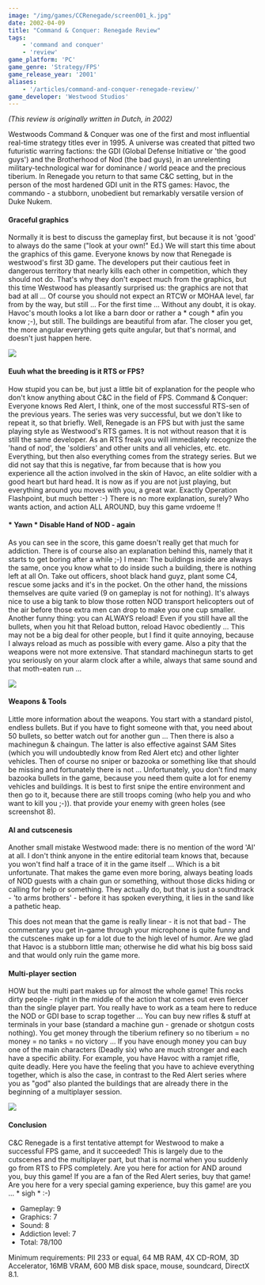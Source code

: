 ```yaml
---
image: "/img/games/CCRenegade/screen001_k.jpg"
date: 2002-04-09
title: "Command & Conquer: Renegade Review"
tags:
    - 'command and conquer'
    - 'review'
game_platform: 'PC'
game_genre: 'Strategy/FPS'
game_release_year: '2001'
aliases:
    - '/articles/command-and-conquer-renegade-review/'
game_developer: 'Westwood Studios'
---
```


_(This review is originally written in Dutch, in 2002)_

Westwoods Command & Conquer was one of the first and most influential real-time strategy titles ever in 1995. A universe was created that pitted two futuristic warring factions: the GDI (Global Defense Initiative or 'the good guys') and the Brotherhood of Nod (the bad guys), in an unrelenting military-technological war for dominance / world peace and the precious tiberium. In Renegade you return to that same C&C setting, but in the person of the most hardened GDI unit in the RTS games: Havoc, the commando - a stubborn, unobedient but remarkably versatile version of Duke Nukem.

#### Graceful graphics

Normally it is best to discuss the gameplay first, but because it is not 'good' to always do the same ("look at your own!" Ed.) We will start this time about the graphics of this game. Everyone knows by now that Renegade is westwood's first 3D game. The developers put their cautious feet in dangerous territory that nearly kills each other in competition, which they should not do. That's why they don't expect much from the graphics, but this time Westwood has pleasantly surprised us: the graphics are not that bad at all ... Of course you should not expect an RTCW or MOHAA level, far from by the way, but still ... For the first time ... Without any doubt, it is okay. Havoc's mouth looks a lot like a barn door or rather a * cough * afin you know ;-), but still. The buildings are beautiful from afar. The closer you get, the more angular everything gets quite angular, but that's normal, and doesn't just happen here.

![](/img/games/CCRenegade/003_CCRenegade.jpg)

#### Euuh what the breeding is it RTS or FPS?

How stupid you can be, but just a little bit of explanation for the people who don't know anything about C&C in the field of FPS. Command & Conquer: Everyone knows Red Alert, I think, one of the most successful RTS-sen of the previous years. The series was very successful, but we don't like to repeat it, so that briefly. Well, Renegade is an FPS but with just the same playing style as Westwood's RTS games. It is not without reason that it is still the same developer. As an RTS freak you will immediately recognize the 'hand of nod', the 'soldiers' and other units and all vehicles, etc. etc. Everything, but then also everything comes from the strategy series. But we did not say that this is negative, far from because that is how you experience all the action involved in the skin of Havoc, an elite soldier with a good heart but hard head. It is now as if you are not just playing, but everything around you moves with you, a great war. Exactly Operation Flashpoint, but much better :-) There is no more explanation, surely? Who wants action, and action ALL AROUND, buy this game vrdoeme !!

####  * Yawn * Disable Hand of NOD - again

As you can see in the score, this game doesn't really get that much for addiction. There is of course also an explanation behind this, namely that it starts to get boring after a while ;-) I mean: The buildings inside are always the same, once you know what to do inside such a building, there is nothing left at all On. Take out officers, shoot black hand guyz, plant some C4, rescue some jacks and it's in the pocket. On the other hand, the missions themselves are quite varied (9 on gameplay is not for nothing). It's always nice to use a big tank to blow those rotten NOD transport helicopters out of the air before those extra men can drop to make you one cup smaller. Another funny thing: you can ALWAYS reload! Even if you still have all the bullets, when you hit that Reload button, reload Havoc obediently ... This may not be a big deal for other people, but I find it quite annoying, because I always reload as much as possible with every game. Also a pity that the weapons were not more extensive. That standard machinegun starts to get you seriously on your alarm clock after a while, always that same sound and that moth-eaten run ...

![](/img/games/CCRenegade/005_CCRenegade.jpg)

#### Weapons & Tools

Little more information about the weapons. You start with a standard pistol, endless bullets. But if you have to fight someone with that, you need about 50 bullets, so better watch out for another gun ... Then there is also a machinegun & chaingun. The latter is also effective against SAM Sites (which you will undoubtedly know from Red Alert etc) and other lighter vehicles. Then of course no sniper or bazooka or something like that should be missing and fortunately there is not ... Unfortunately, you don't find many bazooka bullets in the game, because you need them quite a lot for enemy vehicles and buildings. It is best to first snipe the entire environment and then go to it, because there are still troops coming (who help you and who want to kill you ;-)). that provide your enemy with green holes (see screenshot 8).

#### AI and cutscenesis

Another small mistake Westwood made: there is no mention of the word 'AI' at all. I don't think anyone in the entire editorial team knows that, because you won't find half a trace of it in the game itself ... Which is a bit unfortunate. That makes the game even more boring, always beating loads of NOD guests with a chain gun or something, without those dicks hiding or calling for help or something. They actually do, but that is just a soundtrack - 'to arms brothers' - before it has spoken everything, it lies in the sand like a pathetic heap.

This does not mean that the game is really linear - it is not that bad - The commentary you get in-game through your microphone is quite funny and the cutscenes make up for a lot due to the high level of humor. Are we glad that Havoc is a stubborn little man; otherwise he did what his big boss said and that would only ruin the game more.

#### Multi-player section

HOW but the multi part makes up for almost the whole game! This rocks dirty people - right in the middle of the action that comes out even fiercer than the single player part. You really have to work as a team here to reduce the NOD or GDI base to scrap together ... You can buy new rifles & stuff at terminals in your base (standard a machine gun - grenade or shotgun costs nothing). You get money through the tiberium refinery so no tiberium = no money = no tanks = no victory ... If you have enough money you can buy one of the main characters (Deadly six) who are much stronger and each have a specific ability. For example, you have Havoc with a ramjet rifle, quite deadly. Here you have the feeling that you have to achieve everything together, which is also the case, in contrast to the Red Alert series where you as "god" also planted the buildings that are already there in the beginning of a multiplayer session.

![](/img/games/CCRenegade/008_CCRenegade.jpg)

#### Conclusion

C&C Renegade is a first tentative attempt for Westwood to make a successful FPS game, and it succeeded! This is largely due to the cutscenes and the multiplayer part, but that is normal when you suddenly go from RTS to FPS completely. Are you here for action for AND around you, buy this game! If you are a fan of the Red Alert series, buy that game! Are you here for a very special gaming experience, buy this game! are you ... * sigh * :-)

- Gameplay: 9
- Graphics: 7
- Sound: 8
- Addiction level: 7
- Total: 78/100

Minimum requirements:  PII 233 or equal, 64 MB RAM, 4X CD-ROM, 3D Accelerator, 16MB VRAM, 600 MB disk space, mouse, soundcard, DirectX 8.1.

